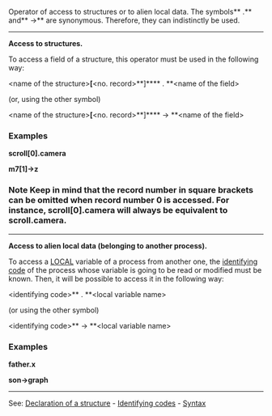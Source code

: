 Operator of access to structures or to alien local data. The symbols** .** and** -&gt;**
are synonymous. Therefore, they can indistinctly be used.

---------------------------------------


**Access to structures.**

To access a field of a structure, this operator must be used in the following way:

&lt;name of the structure&gt;**[**&lt;no. record&gt;**]**** . **&lt;name of the field&gt;

(or, using the other symbol)

&lt;name of the structure&gt;**[**&lt;no. record&gt;**]**** -&gt; **&lt;name of the field&gt;

### Examples

  **scroll[0].camera**

  **m7[1]-&gt;z**


### Note Keep in mind that the record number in square brackets can be omitted when record number 0 is accessed. For instance, **scroll[0].camera** will always be equivalent to **scroll.camera**.

---------------------------------------


**Access to alien local data (belonging to another process).**

To access a [LOCAL](declaration_of_local_datadot.md) variable of a process from another one, the [identifying code](_identifying_codes_of_processesdot.md) of the process whose variable is going to be read or modified must be known. Then, it will be possible to access it in the following way:

&lt;identifying code&gt;** . **&lt;local variable name&gt;

(or using the other symbol)

&lt;identifying code&gt;** -&gt; **&lt;local variable name&gt;

### Examples

   **father.x**

   **son-&gt;graph**


---------------------------------------
See: [Declaration of a structure](declaration_of_a_structuredot.md) - [Identifying codes](_identifying_codes_of_processesdot.md) - [Syntax](syntax_of_a_programdot.md)


